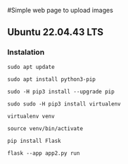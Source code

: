 #Simple web page to upload images

## Ubuntu 22.04.43 LTS

### Instalation

```
sudo apt update
```

```
sudo apt install python3-pip
```

```
sudo -H pip3 install --upgrade pip
```

```
sudo sudo -H pip3 install virtualenv
```

```
virtualenv venv
```

```
source venv/bin/activate
```

```
pip install Flask
```

```
flask --app app2.py run
```
